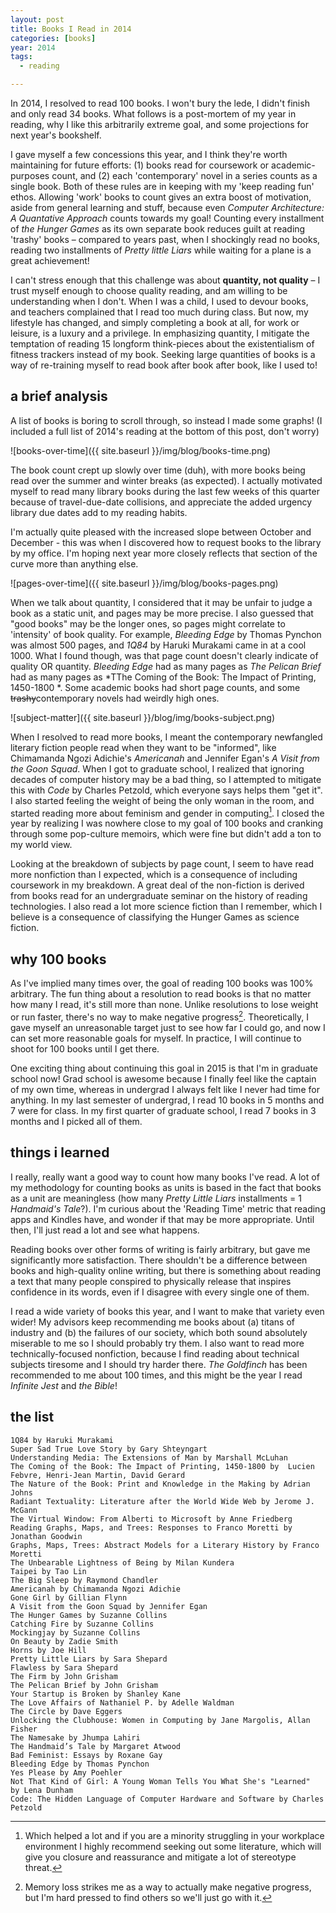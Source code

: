 ```yaml
---
layout: post
title: Books I Read in 2014
categories: [books]
year: 2014
tags:
  - reading

---
```


In 2014, I resolved to read 100 books. I won't bury the lede, I didn't finish and only read 34 books. What follows is a post-mortem of my year in reading, why I like this arbitrarily extreme goal, and some projections for next year's bookshelf.

I gave myself a few concessions this year, and I think they're worth maintaining for future efforts: (1) books read for coursework or academic-purposes count, and (2) each 'contemporary' novel in a series counts as a single book. Both of these rules are in keeping with my 'keep reading fun' ethos. Allowing 'work' books to count gives an extra boost of motivation, aside from general learning and stuff, because even *Computer Architecture: A Quantative Approach* counts towards my goal! Counting every installment of *the Hunger Games* as its own separate book reduces guilt at reading 'trashy' books – compared to years past, when I shockingly read no books, reading two installments of *Pretty little Liars* while waiting for a plane is a great achievement!

I can't stress enough that this challenge was about **quantity, not quality** – I trust myself enough to choose quality reading, and am willing to be understanding when I don't. When I was a child, I used to devour books, and teachers complained that I read too much during class. But now, my lifestyle has changed, and simply completing a book at all, for work or leisure, is a luxury and a privilege. In emphasizing quantity, I mitigate the temptation of reading 15 longform think-pieces about the existentialism of fitness trackers instead of my book. Seeking large quantities of books is a way of re-training myself to read book after book after book, like I used to!

## a brief analysis

A list of books is boring to scroll through, so instead I made some graphs! (I included a full list of 2014's reading at the bottom of this post, don't worry)

![books-over-time]({{ site.baseurl }}/img/blog/books-time.png)

The book count crept up slowly over time (duh), with more books being read over the summer and winter breaks (as expected). I actually motivated myself to read many library books during the last few weeks of this quarter because of travel-due-date collisions, and appreciate the added urgency library due dates add to my reading habits.

I'm actually quite pleased with the increased slope between October and December - this was when I discovered how to request books to the library by my office. I'm hoping next year more closely reflects that section of the curve more than anything else.

![pages-over-time]({{ site.baseurl }}/img/blog/books-pages.png)

When we talk about quantity, I considered that it may be unfair to judge a book as a static unit, and pages may be more precise. I also guessed that "good books" may be the longer ones, so pages might correlate to 'intensity' of book quality. For example, *Bleeding Edge* by Thomas Pynchon was almost 500 pages, and *1Q84* by Haruki Murakami came in at a cool 1000. What I found though, was that page count doesn't clearly indicate of quality OR quantity. *Bleeding Edge* had as many pages as *The Pelican Brief* had as many pages as *TThe Coming of the Book: The Impact of Printing, 1450-1800 *. Some academic books had short page counts, and some <s>trashy</s>contemporary novels had weirdly high ones.

![subject-matter]({{ site.baseurl }}/blog/img/books-subject.png)

When I resolved to read more books, I meant the contemporary newfangled literary fiction people read when they want to be "informed", like Chimamanda Ngozi Adichie's *Americanah* and Jennifer Egan's *A Visit from the Goon Squad*. When I got to graduate school, I realized that ignoring decades of computer history may be a bad thing, so I attempted to mitigate this with *Code* by Charles Petzold, which everyone says helps them "get it". I also started feeling the weight of being the only woman in the room, and started reading more about feminism and gender in computing[^1]. I closed the year by realizing I was nowhere close to my goal of 100 books and cranking through some pop-culture memoirs, which were fine but didn't add a ton to my world view.

[^1]: Which helped a lot and if you are a minority struggling in your workplace environment I highly recommend seeking out some literature, which will give you closure and reassurance and mitigate a lot of stereotype threat.

Looking at the breakdown of subjects by page count, I seem to have read more nonfiction than I expected, which is a consequence of including coursework in my breakdown. A great deal of the non-fiction is derived from books read for an undergraduate seminar on the history of reading technologies. I also read a lot more science fiction than I remember, which I believe is a consequence of classifying the Hunger Games as science fiction.

## why 100 books

As I've implied many times over, the goal of reading 100 books was 100% arbitrary. The fun thing about a resolution to read books is that no matter how many I read, it's still more than none. Unlike resolutions to lose weight or run faster, there's no way to make negative progress[^2]. Theoretically, I gave myself an unreasonable target just to see how far I could go, and now I can set more reasonable goals for myself. In practice, I will continue to shoot for 100 books until I get there.

[^2]: Memory loss strikes me as a way to actually make negative progress, but I'm hard pressed to find others so we'll just go with it.

One exciting thing about continuing this goal in 2015 is that I'm in graduate school now! Grad school is awesome because I finally feel like the captain of my own time, whereas in undergrad I always felt like I never had time for anything. In my last semester of undergrad, I read 10 books in 5 months and 7 were for class. In my first quarter of graduate school, I read 7 books in 3 months and I picked all of them.

## things i learned

I really, really want a good way to count how many books I've read. A lot of my methodology for counting books as units is based in the fact that books as a unit are meaningless (how many *Pretty Little Liars* installments = 1 *Handmaid's Tale*?). I'm curious about the 'Reading Time' metric that reading apps and Kindles have, and wonder if that may be more appropriate. Until then, I'll just read a lot and see what happens.

Reading books over other forms of writing is fairly arbitrary, but gave me significantly more satisfaction. There shouldn't be a difference between books and high-quality online writing, but there is something about reading a text that many people conspired to physically release that inspires confidence in its words, even if I disagree with every single one of them.

I read a wide variety of books this year, and I want to make that variety even wider! My advisors keep recommending me books about (a) titans of industry and (b) the failures of our society, which both sound absolutely miserable to me so I should probably try them. I also want to read more technically-focused nonfiction, because I find reading about technical subjects tiresome and I should try harder there. *The Goldfinch* has been recommended to me about 100 times, and this might be the year I read *Infinite Jest* and *the Bible*!

## the list

	1Q84 by Haruki Murakami
	Super Sad True Love Story by Gary Shteyngart
	Understanding Media: The Extensions of Man by Marshall McLuhan
	The Coming of the Book: The Impact of Printing, 1450-1800 by  Lucien Febvre, Henri-Jean Martin, David Gerard
	The Nature of the Book: Print and Knowledge in the Making by Adrian Johns
	Radiant Textuality: Literature after the World Wide Web by Jerome J. McGann
	The Virtual Window: From Alberti to Microsoft by Anne Friedberg
	Reading Graphs, Maps, and Trees: Responses to Franco Moretti by Jonathan Goodwin
	Graphs, Maps, Trees: Abstract Models for a Literary History by Franco Moretti
	The Unbearable Lightness of Being by Milan Kundera
	Taipei by Tao Lin
	The Big Sleep by Raymond Chandler
	Americanah by Chimamanda Ngozi Adichie
	Gone Girl by Gillian Flynn
	A Visit from the Goon Squad by Jennifer Egan
	The Hunger Games by Suzanne Collins
	Catching Fire by Suzanne Collins
	Mockingjay by Suzanne Collins
	On Beauty by Zadie Smith
	Horns by Joe Hill
	Pretty Little Liars by Sara Shepard
	Flawless by Sara Shepard
	The Firm by John Grisham
	The Pelican Brief by John Grisham
    Your Startup is Broken by Shanley Kane
	The Love Affairs of Nathaniel P. by Adelle Waldman
	The Circle by Dave Eggers
	Unlocking the Clubhouse: Women in Computing by Jane Margolis, Allan Fisher
	The Namesake by Jhumpa Lahiri
	The Handmaid’s Tale by Margaret Atwood
	Bad Feminist: Essays by Roxane Gay
	Bleeding Edge by Thomas Pynchon
	Yes Please by Amy Poehler
	Not That Kind of Girl: A Young Woman Tells You What She's "Learned"  by Lena Dunham
	Code: The Hidden Language of Computer Hardware and Software by Charles Petzold

